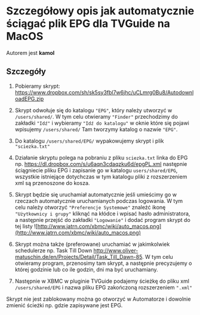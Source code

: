 # Szczegółowy opis jak automatycznie ściągać plik EPG dla TVGuide na MacOS #
Autorem jest **kamol**

## Szczegóły ##

1. Pobieramy skrypt: https://www.dropbox.com/sh/sk5sy3fbl7w6jhc/uCLmrg0Bu8/AutodownloadEPG.zip

2. Skrypt odwołuje się do katalogu `"EPG"`, który należy utworzyć w `/users/shared/`.
W tym celu otwieramy `"Finder"` przechodzimy do zakładki `"Idź"` i wybieramy `"Idź do katalogu"` w oknie które się pojawi wpisujemy  `/users/shared/`
Tam tworzymy katalog o nazwie `"EPG"`.

3. Do katalogu `/users/shared/EPG/` wypakowujemy skrypt i plik `"sciezka.txt"`

4. Działanie skryptu polega na pobraniu z pliku `sciezka.txt` linka do EPG np. https://dl.dropbox.com/s/u6aqn3cdaqzku6d/epgPL.xml następnie ściągniecie pliku EPG i zapisanie go w katalogu `users/shared/EPG`, wszystkie istniejące dotychczas w tym katalogu pliki z rozszerzeniem xml są przenoszone do kosza.

5. Skrypt będzie się uruchamiał automatycznie jeśli umieścimy go w rzeczach automatycznie uruchamianych podczas logowania. W tym celu należy otworzyć `"Preferencje Systemowe"` znaleźć ikonę `"Użytkownicy i grupy"` kliknąć na kłódce i wpisać hasło administratora, a następnie przejść do zakładki `"Logowanie"` i dodać program skrypt do tej listy
![http://www.jatrn.com/xbmc/wiki/auto_macos.png](http://www.jatrn.com/xbmc/wiki/auto_macos.png)

6. Skrypt można także (preferowane) uruchamiać w jakimkolwiek schedulerze np. Task Till Down http://www.oliver-matuschin.de/en/Projects/Detail/Task_Till_Dawn-85. W tym celu otwieramy program, przenosimy tam skrypt, a następnie precyzujemy o której godzinie lub co ile godzin, dni ma być uruchamiany.

7. Następnie w XBMC w pluginie TVGuide podajemy ścieżkę do pliku xml  `/users/shared/EPG` i nazwa pliku EPG zakończoną rozszerzeniem `".xml"`

Skrypt nie jest zablokowany można go otworzyć w Automatorze i dowolnie zmienić ścieżki np. gdzie zapisywane jest EPG.